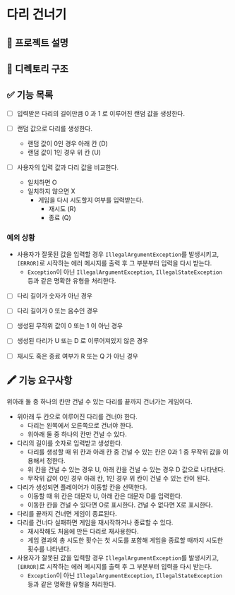 # 다리 건너기
## 🎯 프로젝트 설명

## 📁 디렉토리 구조

## ✅ 기능 목록
- [ ] 입력받은 다리의 길이만큼 0 과 1 로 이루어진 랜덤 값을 생성한다.


- [ ] 랜덤 값으로 다리를 생성한다.
  - 랜덤 값이 0인 경우 아래 칸 (D)
  - 랜덤 값이 1인 경우 위 칸 (U)


- [ ] 사용자의 입력 값과 다리 값을 비교한다.
  - 일치하면 O
  - 일치하지 않으면 X
    - 게임을 다시 시도할지 여부를 입력받는다.
      - 재시도 (R)
      - 종료 (Q)

### 예외 상황
- 사용자가 잘못된 값을 입력할 경우 `IllegalArgumentException`를 발생시키고, `[ERROR]`로 시작하는 에러 메시지를 출력 후 그 부분부터 입력을 다시 받는다.
  - `Exception`이 아닌 `IllegalArgumentException`, `IllegalStateException` 등과 같은 명확한 유형을 처리한다.


- [ ] 다리 길이가 숫자가 아닌 경우
- [ ] 다리 길이가 0 또는 음수인 경우


- [ ] 생성된 무작위 값이 0 또는 1 이 아닌 경우
- [ ] 생성된 다리가 U 또는 D 로 이루어져있지 않은 경우


- [ ] 재시도 혹은 종료 여부가 R 또는 Q 가 아닌 경우

## 🖍 기능 요구사항
위아래 둘 중 하나의 칸만 건널 수 있는 다리를 끝까지 건너가는 게임이다.

- 위아래 두 칸으로 이루어진 다리를 건너야 한다.
  - 다리는 왼쪽에서 오른쪽으로 건너야 한다.
  - 위아래 둘 중 하나의 칸만 건널 수 있다.
- 다리의 길이를 숫자로 입력받고 생성한다.
  - 다리를 생성할 때 위 칸과 아래 칸 중 건널 수 있는 칸은 0과 1 중 무작위 값을 이용해서 정한다.
  - 위 칸을 건널 수 있는 경우 U, 아래 칸을 건널 수 있는 경우 D 값으로 나타낸다.
  - 무작위 값이 0인 경우 아래 칸, 1인 경우 위 칸이 건널 수 있는 칸이 된다.
- 다리가 생성되면 플레이어가 이동할 칸을 선택한다.
  - 이동할 때 위 칸은 대문자 U, 아래 칸은 대문자 D를 입력한다.
  - 이동한 칸을 건널 수 있다면 O로 표시한다. 건널 수 없다면 X로 표시한다.
- 다리를 끝까지 건너면 게임이 종료된다.
- 다리를 건너다 실패하면 게임을 재시작하거나 종료할 수 있다.
  - 재시작해도 처음에 만든 다리로 재사용한다.
  - 게임 결과의 총 시도한 횟수는 첫 시도를 포함해 게임을 종료할 때까지 시도한 횟수를 나타낸다.
- 사용자가 잘못된 값을 입력할 경우 `IllegalArgumentException`를 발생시키고, `[ERROR]`로 시작하는 에러 메시지를 출력 후 그 부분부터 입력을 다시 받는다.
  - `Exception`이 아닌 `IllegalArgumentException`, `IllegalStateException` 등과 같은 명확한 유형을 처리한다.
